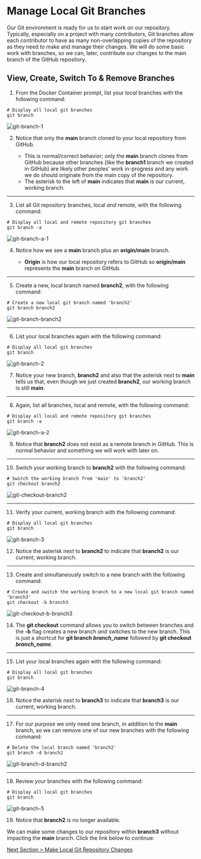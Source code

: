 # Manage Local Git Branches

Our Git environment is ready for us to start work on our repository. Typically, especially on a project with many contributors, Git branches allow each contributor to have as many non-overlapping copies of the repository as they need to make and manage their changes. We will do some basic work with branches, so we can, later, contribute our changes to the main branch of the GitHub repository.

## **View, Create, Switch To & Remove Branches**

1. From the Docker Container prompt, list your _local_ branches with the following command:

```shell
# Display all local git branches
git branch
```

![git-branch-1](../images/git-branch-1.png)

2. Notice that only the **main** branch cloned to your local repository from GitHub.

   - This is normal/correct behavior; only the **main** branch clones from GitHub because other branches (like the **branch1** branch we created in GitHub) are likely other peoples' work in-progress and any work we do should originate from the main copy of the repository.
   - The asterisk to the left of **main** indicates that **main** is our current, working branch.

---

3. List all Git repository branches, local _and_ remote, with the following command:

```shell
# Display all local and remote repository git branches
git branch -a
```

![git-branch-a-1](../images/git-branch-a-1.png)

4. Notice how we see a **main** branch plus an **origin/main** branch.

   - **Origin** is how our local repository refers to GitHub so **origin/main** represents the **main** branch on GitHub.

---

5. Create a new, local branch named **branch2**, with the following command:

```shell
# Create a new local git branch named 'branch2'
git branch branch2
```

![git-branch-branch2](../images/git-branch-branch2.png)

---

6. List your local branches again with the following command:

```shell
# Display all local git branches
git branch
```

![git-branch-2](../images/git-branch-2.png)

7. Notice your new branch, **branch2** and also that the asterisk next to **main** tells us that, even though we just created **branch2**, our working branch is still **main**.

---

8. Again, list all branches, local and remote, with the following command:

```shell
# Display all local and remote repository git branches
git branch -a
```

![git-branch-a-2](../images/git-branch-a-2.png)

9. Notice that **branch2** does not exist as a remote branch in GitHub. This is normal behavior and something we will work with later on.

---

10. Switch your working branch to **branch2** with the following command:

```shell
# Switch the working branch from 'main' to 'branch2'
git checkout branch2
```

![git-checkout-branch2](../images/git-checkout-branch2.png)

---

11. Verify your current, working branch with the following command:

```shell
# Display all local git branches
git branch
```

![git-branch-3](../images/git-branch-3.png)

12. Notice the asterisk next to **branch2** to indicate that **branch2** is our current, working branch.

---

13. Create and simultaneously switch to a new branch with the following command:

```shell
# Create and switch the working branch to a new local git branch named 'branch3'
git checkout -b branch3
```

![git-checkout-b-branch3](../images/git-checkout-b-branch3.png)

14. The **git checkout** command allows you to switch between branches and the **-b** flag creates a new branch _and_ switches to the new branch. This is just a shortcut for **git branch _branch_name_** followed by **git checkout _branch_name_**.

---

15. List your local branches again with the following command:

```shell
# Display all local git branches
git branch
```

![git-branch-4](../images/git-branch-4.png)

16. Notice the asterisk next to **branch3** to indicate that **branch3** is our current, working branch.

---

17. For our purpose we only need one branch, in addition to the **main** branch, so we can remove one of our new branches with the following command:

```shell
# Delete the local branch named 'branch2'
git branch -d branch2
```

![git-branch-d-branch2](../images/git-branch-d-branch2.png)

---

18. Review your branches with the following command:

```shell
# Display all local git branches
git branch
```

![git-branch-5](../images/git-branch-5.png)

19. Notice that **branch2** is no longer available.

We can make some changes to our repository within **branch3** without impacting the **main** branch. Click the link below to continue:

[Next Section > Make Local Git Repository Changes](section_8.md "Make Local Git Repository Changes")
